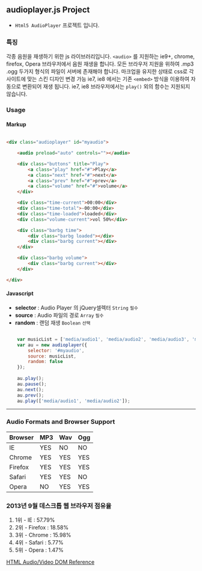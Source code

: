 ## **audioplayer.js Project**

- `Html5 AudioPlayer` 프로젝트 입니다.

### **특징**
각종 음원을 재생하기 위한 js 라이브러리입니다.
`<audio>` 를 지원하는 ie9+, chrome, firefox, Opera 브라우저에서 음원 재생을 합니다.
모든 브라우저 지원을 위하여 .mp3 .ogg 두가지 형식의 파일이 서버에 존재해야 합니다.
마크업을 유지한 상태로 css로 각 사이트에 맞는 스킨 디자인 변경 가능
ie7, ie8 에서는 기존 `<embed>` 방식을 이용하여 자동으로 변환되어 재생 됩니다.
ie7, ie8 브라우저에서는 `play()` 외의 함수는 지원되지 않습니다.


### **Usage**

#### Markup
``` html

<div class="audioplayer" id="myaudio">

	<audio preload="auto" controls=""></audio>

	<div class="buttons" title="Play">
		<a class="play" href="#">Play</a>
		<a class="next" href="#">next</a>
		<a class="prev" href="#">prev</a>
		<a class="volume" href="#">volume</a>
	</div>

	<div class="time-current">00:00</div>
	<div class="time-total">-00:00</div>
	<div class="time-loaded">loaded</div>
	<div class="volume-current">vol 50%</div>

	<div class="barbg time">
		<div class="barbg loaded"></div>
		<div class="barbg current"></div>
	</div>

	<div class="barbg volume">
		<div class="barbg current"></div>
	</div>

</div>

```

#### Javascript
- **selector** : Audio Player 의 jQuery셀렉터 `String` `필수`
- **source** : Audio 파일의 경로 `Array` `필수`
- **random** : 랜덤 재생 `Boolean` `선택`

``` javascript

	var musicList = ['media/audio1', 'media/audio2', 'media/audio3', 'media/kashmir'];
	var au = new audioplayer({
		selector: '#myaudio',
		source: musicList,
		random: false
	});
	
	au.play();
	au.pause();
	au.next();
	au.prev();
	au.play(['media/audio1', 'media/audio2']);

```

---
### **Audio Formats and Browser Support**

| Browser  | MP3      | Wav      | Ogg      |
| -------- | -------- | -------- | -------- |
| IE       | YES      | NO       | NO       |
| Chrome   | YES      | YES      | YES      |
| Firefox  | YES      | YES      | YES      |
| Safari   | YES      | YES      | NO       |
| Opera    | NO       | YES      | YES      |


### **2013년 9월 데스크톱 웹 브라우저 점유율**
1. 1위 - IE : 57.79%
2. 2위 - Firefox : 18.58%
3. 3위 - Chrome : 15.98%
4. 4위 - Safari : 5.77%
5. 5위 - Opera : 1.47%

[HTML Audio/Video DOM Reference][audioReference]



[samplepage1]: http://plat-lego.korea.ncsoft.corp/!/uikit/html5audioplayer/examples/audioplayer.html
[audioReference]: http://www.w3schools.com/tags/ref_av_dom.asp
